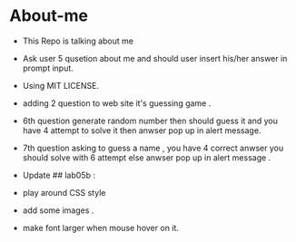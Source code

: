 # About-me
- This Repo is talking about me
- Ask user 5 qusetion about me and  should user insert his/her answer in prompt input.
- Using MIT LICENSE.
- adding 2 question  to web site  it's guessing game .
- 6th question generate random number then should guess it and you have 4 attempt to solve it then anwser pop up in   alert  message.
- 7th question asking to guess a name , you have 4 correct anwser you should solve with 6 attempt else anwser pop up in alert message .


- Update ## lab05b :
- play around CSS style 
- add some images .
- make font larger when mouse hover on it.